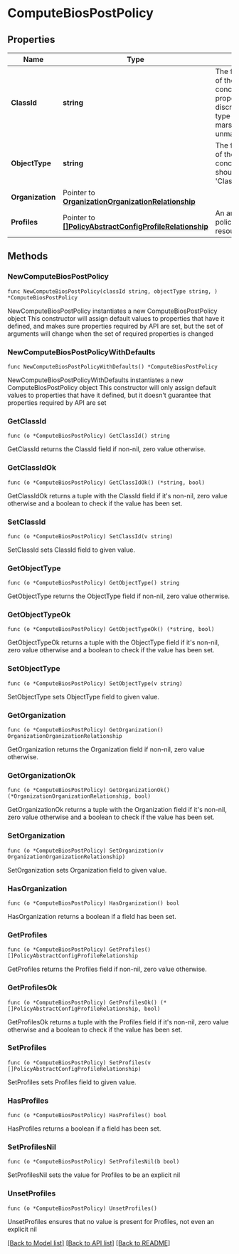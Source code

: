 # ComputeBiosPostPolicy

## Properties

Name | Type | Description | Notes
------------ | ------------- | ------------- | -------------
**ClassId** | **string** | The fully-qualified name of the instantiated, concrete type. This property is used as a discriminator to identify the type of the payload when marshaling and unmarshaling data. | [default to "compute.BiosPostPolicy"]
**ObjectType** | **string** | The fully-qualified name of the instantiated, concrete type. The value should be the same as the &#39;ClassId&#39; property. | [default to "compute.BiosPostPolicy"]
**Organization** | Pointer to [**OrganizationOrganizationRelationship**](OrganizationOrganizationRelationship.md) |  | [optional] 
**Profiles** | Pointer to [**[]PolicyAbstractConfigProfileRelationship**](PolicyAbstractConfigProfileRelationship.md) | An array of relationships to policyAbstractConfigProfile resources. | [optional] 

## Methods

### NewComputeBiosPostPolicy

`func NewComputeBiosPostPolicy(classId string, objectType string, ) *ComputeBiosPostPolicy`

NewComputeBiosPostPolicy instantiates a new ComputeBiosPostPolicy object
This constructor will assign default values to properties that have it defined,
and makes sure properties required by API are set, but the set of arguments
will change when the set of required properties is changed

### NewComputeBiosPostPolicyWithDefaults

`func NewComputeBiosPostPolicyWithDefaults() *ComputeBiosPostPolicy`

NewComputeBiosPostPolicyWithDefaults instantiates a new ComputeBiosPostPolicy object
This constructor will only assign default values to properties that have it defined,
but it doesn't guarantee that properties required by API are set

### GetClassId

`func (o *ComputeBiosPostPolicy) GetClassId() string`

GetClassId returns the ClassId field if non-nil, zero value otherwise.

### GetClassIdOk

`func (o *ComputeBiosPostPolicy) GetClassIdOk() (*string, bool)`

GetClassIdOk returns a tuple with the ClassId field if it's non-nil, zero value otherwise
and a boolean to check if the value has been set.

### SetClassId

`func (o *ComputeBiosPostPolicy) SetClassId(v string)`

SetClassId sets ClassId field to given value.


### GetObjectType

`func (o *ComputeBiosPostPolicy) GetObjectType() string`

GetObjectType returns the ObjectType field if non-nil, zero value otherwise.

### GetObjectTypeOk

`func (o *ComputeBiosPostPolicy) GetObjectTypeOk() (*string, bool)`

GetObjectTypeOk returns a tuple with the ObjectType field if it's non-nil, zero value otherwise
and a boolean to check if the value has been set.

### SetObjectType

`func (o *ComputeBiosPostPolicy) SetObjectType(v string)`

SetObjectType sets ObjectType field to given value.


### GetOrganization

`func (o *ComputeBiosPostPolicy) GetOrganization() OrganizationOrganizationRelationship`

GetOrganization returns the Organization field if non-nil, zero value otherwise.

### GetOrganizationOk

`func (o *ComputeBiosPostPolicy) GetOrganizationOk() (*OrganizationOrganizationRelationship, bool)`

GetOrganizationOk returns a tuple with the Organization field if it's non-nil, zero value otherwise
and a boolean to check if the value has been set.

### SetOrganization

`func (o *ComputeBiosPostPolicy) SetOrganization(v OrganizationOrganizationRelationship)`

SetOrganization sets Organization field to given value.

### HasOrganization

`func (o *ComputeBiosPostPolicy) HasOrganization() bool`

HasOrganization returns a boolean if a field has been set.

### GetProfiles

`func (o *ComputeBiosPostPolicy) GetProfiles() []PolicyAbstractConfigProfileRelationship`

GetProfiles returns the Profiles field if non-nil, zero value otherwise.

### GetProfilesOk

`func (o *ComputeBiosPostPolicy) GetProfilesOk() (*[]PolicyAbstractConfigProfileRelationship, bool)`

GetProfilesOk returns a tuple with the Profiles field if it's non-nil, zero value otherwise
and a boolean to check if the value has been set.

### SetProfiles

`func (o *ComputeBiosPostPolicy) SetProfiles(v []PolicyAbstractConfigProfileRelationship)`

SetProfiles sets Profiles field to given value.

### HasProfiles

`func (o *ComputeBiosPostPolicy) HasProfiles() bool`

HasProfiles returns a boolean if a field has been set.

### SetProfilesNil

`func (o *ComputeBiosPostPolicy) SetProfilesNil(b bool)`

 SetProfilesNil sets the value for Profiles to be an explicit nil

### UnsetProfiles
`func (o *ComputeBiosPostPolicy) UnsetProfiles()`

UnsetProfiles ensures that no value is present for Profiles, not even an explicit nil

[[Back to Model list]](../README.md#documentation-for-models) [[Back to API list]](../README.md#documentation-for-api-endpoints) [[Back to README]](../README.md)


